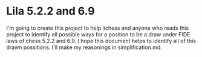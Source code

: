 # Lila 5.2.2 and 6.9
I'm going to create this project to help lichess and anyone who reads this project to identify all possible ways for a position to be a draw under FIDE laws of chess 5.2.2 and 6.9.
I hope this document helps to identify all of this drawn possitions.
I'll make my reasonings in simplification.md.
